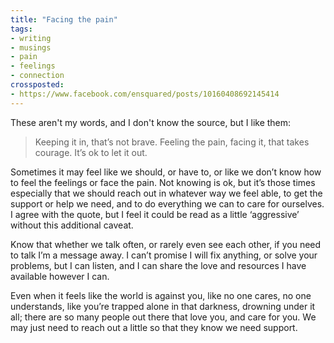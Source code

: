 ```yaml
---
title: "Facing the pain"
tags:
- writing
- musings
- pain
- feelings
- connection
crossposted:
- https://www.facebook.com/ensquared/posts/10160408692145414
---
```

These aren't my words, and I don't know the source, but I like them:

> Keeping it in, that’s not brave. Feeling the pain, facing it, that takes courage. It’s ok to let it out.

Sometimes it may feel like we should, or have to, or like we don’t know how to feel the feelings or face the pain. Not knowing is ok, but it’s those times especially that we should reach out in whatever way we feel able, to get the support or help we need, and to do everything we can to care for ourselves. I agree with the quote, but I feel it could be read as a little ‘aggressive’ without this additional caveat.

Know that whether we talk often, or rarely even see each other, if you need to talk I’m a message away. I can’t promise I will fix anything, or solve your problems, but I can listen, and I can share the love and resources I have available however I can.

Even when it feels like the world is against you, like no one cares, no one understands, like you’re trapped alone in that darkness, drowning under it all; there are so many people out there that love you, and care for you. We may just need to reach out a little so that they know we need support.
